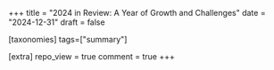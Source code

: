+++
title = "2024 in Review: A Year of Growth and Challenges"
date = "2024-12-31"
draft = false

[taxonomies]
tags=["summary"]

[extra]
repo_view = true
comment = true
+++
